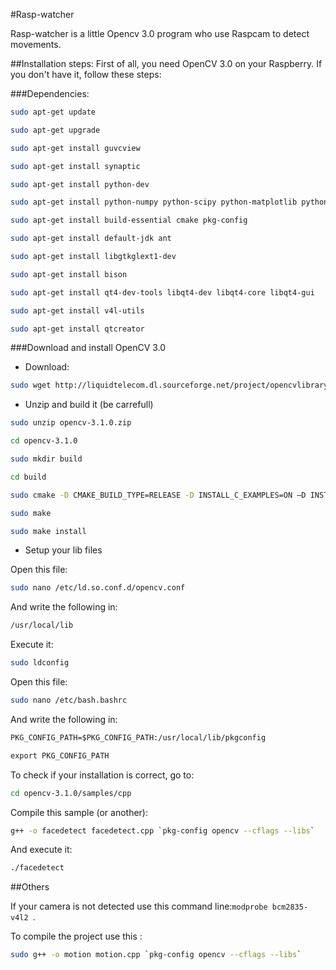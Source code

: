 #Rasp-watcher

Rasp-watcher is a little Opencv 3.0 program who use Raspcam to detect movements.

##Installation steps:
First of all, you need OpenCV 3.0 on your Raspberry. If you don't have it, follow these steps:


###Dependencies:

```sh
sudo apt-get update

sudo apt-get upgrade

sudo apt-get install guvcview

sudo apt-get install synaptic

sudo apt-get install python-dev

sudo apt-get install python-numpy python-scipy python-matplotlib python-pandas python-nose

sudo apt-get install build-essential cmake pkg-config

sudo apt-get install default-jdk ant

sudo apt-get install libgtkglext1-dev

sudo apt-get install bison

sudo apt-get install qt4-dev-tools libqt4-dev libqt4-core libqt4-gui

sudo apt-get install v4l-utils

sudo apt-get install qtcreator
```
###Download and install OpenCV 3.0

 - Download:

```sh
sudo wget http://liquidtelecom.dl.sourceforge.net/project/opencvlibrary/opencv-unix/3.1.0/opencv-3.1.0.zip
```

 - Unzip and build it (be carrefull)

```sh
sudo unzip opencv-3.1.0.zip

cd opencv-3.1.0

sudo mkdir build

cd build

sudo cmake -D CMAKE_BUILD_TYPE=RELEASE -D INSTALL_C_EXAMPLES=ON –D INSTALL_PYTHON_EXAMPLES=ON -D BUILD_EXAMPLES=ON -D WITH_QT=ON -D CMAKE_INSTALL_PREFIX=/usr/local -D WITH_OPENGL=ON -D WITH_V4L=ON –D BUILD_NEW_PYTHON_SUPPORT=ON -D WITH_TBB=ON ..

sudo make

sudo make install
```
- Setup your lib files

Open this file:

```sh
sudo nano /etc/ld.so.conf.d/opencv.conf
```

And write the following in:

```txt
/usr/local/lib
```
Execute it:

```sh
sudo ldconfig
```

Open this file:

```sh
sudo nano /etc/bash.bashrc
```

And write the following in:

```txt
PKG_CONFIG_PATH=$PKG_CONFIG_PATH:/usr/local/lib/pkgconfig

export PKG_CONFIG_PATH
```
To check if your installation is correct, go to:

```sh
cd opencv-3.1.0/samples/cpp
```
Compile this sample (or another):

```sh
g++ -o facedetect facedetect.cpp `pkg-config opencv --cflags --libs`
```
And execute it:

```sh
./facedetect
```

##Others

If your camera is not detected use this command line:```modprobe bcm2835-v4l2 ```.

To compile the project use this : 

```sh
sudo g++ -o motion motion.cpp `pkg-config opencv --cflags --libs` 
```